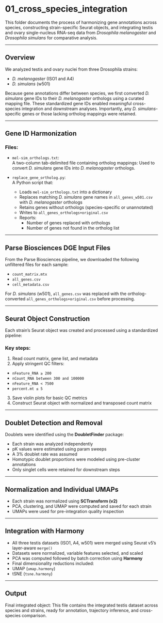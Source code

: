 # 01_cross_species_integration

This folder documents the process of harmonizing gene annotations across species, constructing strain-specific Seurat objects, and integrating testis and ovary single-nucleus RNA-seq data from *Drosophila melanogaster* and *Drosophila simulans* for comparative analysis.

---

## Overview

We analyzed testis and ovary nuclei from three Drosophila strains:
- *D. melanogaster* (ISO1 and A4)
- *D. simulans* (w501)

Because gene annotations differ between species, we first converted *D. simulans* gene IDs to their *D. melanogaster* orthologs using a curated mapping file. These standardized gene IDs enabled meaningful cross-species integration and downstream analyses. Importantly, any *D. simulans*-specific genes or those lacking ortholog mappings were retained.

---

## Gene ID Harmonization

### Files:
- `mel-sim_orthologs.txt`:  
  A two-column tab-delimited file containing ortholog mappings: Used to convert *D. simulans* gene IDs into *D. melanogaster* orthologs.

- `replace_gene_ortholog.py`:  
  A Python script that:
  - Loads `mel-sim_orthologs.txt` into a dictionary
  - Replaces matching *D. simulans* gene names in `all_genes_w501.csv` with *D. melanogaster* orthologs
  - Retains genes without orthologs (species-specific or unannotated)
  - Writes to `all_genes_orthologs+original.csv`
  - Reports:
    - Number of genes replaced with orthologs
    - Number of genes not found in the ortholog list

---

## Parse Biosciences DGE Input Files

From the Parse Biosciences pipeline, we downloaded the following unfiltered files for each sample:
- `count_matrix.mtx`
- `all_genes.csv`
- `cell_metadata.csv`

For *D. simulans* (w501), `all_genes.csv` was replaced with the ortholog-converted `all_genes_orthologs+original.csv` before processing.

---

## Seurat Object Construction

Each strain’s Seurat object was created and processed using a standardized pipeline:

### Key steps:
1. Read count matrix, gene list, and metadata
2. Apply stringent QC filters:
 - `nFeature_RNA ≥ 200`
 - `nCount_RNA between 300 and 100000`
 - `nFeature_RNA < 7500`
 - `percent.mt ≤ 5`
3. Save violin plots for basic QC metrics
4. Construct Seurat object with normalized and transposed count matrix

---

## Doublet Detection and Removal

Doublets were identified using the **DoubletFinder** package:

- Each strain was analyzed independently
- pK values were estimated using param sweeps
- A 3% doublet rate was assumed
- Homotypic doublet proportions were modeled using pre-cluster annotations
- Only singlet cells were retained for downstream steps

---

## Normalization and Individual UMAPs

- Each strain was normalized using **SCTransform (v2)**  
- PCA, clustering, and UMAP were computed and saved for each strain
- UMAPs were used for pre-integration quality inspection

---

## Integration with Harmony

- All three testis datasets (ISO1, A4, w501) were merged using Seurat v5’s layer-aware `merge()`
- Datasets were normalized, variable features selected, and scaled
- PCA was computed followed by batch correction using **Harmony**
- Final dimensionality reductions included:
- UMAP (`umap.harmony`)
- tSNE (`tsne.harmony`)

---

## Output

Final integrated object: This file contains the integrated testis dataset across species and strains, ready for annotation, trajectory inference, and cross-species comparison.

